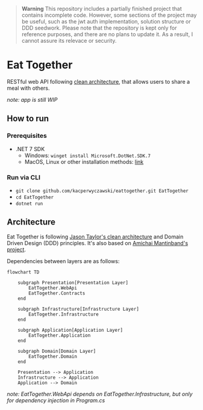 > **Warning**
> This repository includes a partially finished project that contains incomplete code. However, some sections of the project may be useful, such as the jwt auth implementation, solution structure or DDD seedwork. Please note that the repository is kept only for reference purposes, and there are no plans to update it. As a result, I cannot assure its relevace or security.

# Eat Together

RESTful web API following [clean architecture](https://jasontaylor.dev/clean-architecture-getting-started/), that allows users to share a meal with others.

*note: app is still WIP*

## How to run

### Prerequisites

- .NET 7 SDK
    - Windows: `winget install Microsoft.DotNet.SDK.7`
    - MacOS, Linux or other installation methods: [link](https://dotnet.microsoft.com/en-us/download/dotnet/7.0)

### Run via CLI

- `git clone github.com/kacperwyczawski/eattogether.git EatTogether`
- `cd EatTogether`
- `dotnet run`

## Architecture

Eat Together is following [Jason Taylor's clean architecture](https://jasontaylor.dev/clean-architecture-getting-started/) and Domain Driven Design (DDD) principles.
It's also based on [Amichai Mantinband's project](https://github.com/amantinband/buber-breakfast).

Dependencies between layers are as follows:

```mermaid
flowchart TD

    subgraph Presentation[Presentation Layer]
        EatTogether.WebApi
        EatTogether.Contracts
    end

    subgraph Infrastructure[Infrastructure Layer]
        EatTogether.Infrastructure
    end

    subgraph Application[Application Layer]
        EatTogether.Application
    end

    subgraph Domain[Domain Layer]
        EatTogether.Domain
    end

    Presentation --> Application
    Infrastructure --> Application
    Application --> Domain
```

*note: EatTogether.WebApi depends on EatTogether.Infrastructure, but only for dependency injection in Program.cs*
